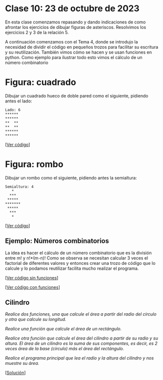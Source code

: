 # Clase 10: 23 de octubre de 2023

En esta clase comenzamos repasando y dando indicaciones de como afrontar los ejercicios de dibujar figuras de asteriscos. Resolvimos los ejercicios 2 y 3 de la relación 5.

A continuación comenzamos con el Tema 4, donde se introdujo la necesidad de dividir el código en pequeños trozos para facilitar su escritura y su reutilización. También vimos cómo se hacen y se usan funciones en python. Como ejemplo para ilustrar todo esto vimos el cálculo de un número combinatorio

# Figura: cuadrado
Dibujar un cuadrado hueco de doble pared como el siguiente, pidiendo antes el lado:

```
Lado: 6
******
******
**  **
**  **
******
******
```

[[Ver código](t3e43.figuracuadrado.py)]

# Figura: rombo
Dibujar un rombo como el siguiente, pidiendo antes la semialtura:

```
Semialtura: 4
   *
  ***
 *****
*******
 *****
  ***
   *
```

[[Ver código](t3e44.figurrombo.py)]


## Ejemplo: Números combinatorios

La idea es hacer el cálculo de un número combinatorio que es la división entre m! y n!\*(m-n)! Como se observa se necesitan calcular 3 veces el factorial de diferentes valores y entonces crear una trozo de código que lo calcule y lo podamos reutilizar facilita mucho realizar el programa.

[[Ver código sin funciones](t4e01.combinatorio1.py)]

[[Ver código con funciones](t4e02.combinatorio2.py)]


## Cilindro 

*Realice dos funciones, una que calcule el área a partir del radio del círculo y otra que calcule su longitud.*

*Realice una función que calcule el área de un rectángulo.*

*Realice otra función que calcule el área del cilindro a partir de su radio y su altura. El área de un cilindro es la suma de sus componentes, es decir, es 2 veces área de la base (círculo) más el área del rectángulo.*

*Realice el programa principal que lea el radio y la altura del cilindro y nos muestre su área.*

[[Solución](t4e03.cilindro.py)]